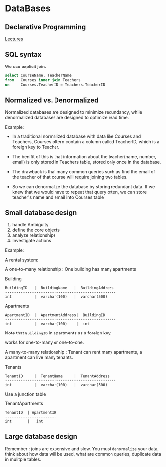 # DataBases

## Declarative Programming

[Lectures](http://composingprograms.com/pages/43-declarative-programming.html)

## SQL syntax

We use explicit join.

```sql
select CourseName, TeacherName
from   Courses inner join Teachers
on     Courses.TeacherID = Teachers.TeacherID
```

## Normalized vs. Denormalized

Normalized databases are designed to minimize redundancy, while denormalized databases are designed to optimize read time.

Example:

+ In a traditional normalized database with data like Courses and Teachers, Courses oftern contain a column called TeacherID, which is a foreign key to Teacher.

+ The benifit of this is that information about the teacher(name, number, email) is only stored in Teachers table, stored only once in the database.

+ The drawback is that many common queries such as find the email of the teacher of that course will require joining two tables.

+ So we can denormalize the database by storing redundant data. If we knew that we would have to repeat that query often, we can store teacher's name and email into Courses table

## Small database design

1. handle Ambiguity
2. define the core objects
3. analyze relationships
4. Investigate actions

Example:

A rental system:

A one-to-many relationship : One building has many apartments

Building
```
BuildingID   |  BuildingName   |  BuildingAddress
--------------------------------------------------
int          |  varchar(100)   |  varchar(500)
```

Apartments
```
ApartmentID  |  ApartmentAddress|  BuildingID
--------------------------------------------------
int          |  varchar(100)    |  int
```

Note that `BuildingID` in apartments as a foreign key,

works for one-to-many or one-to-one.

A many-to-many relationship : Tenant can rent many apartments, a apartment can live many tenants.

Tenants
```
TenantID     |  TenantName     |  TenantAddress
--------------------------------------------------
int          |  varchar(100)   |  varchar(500)
```

Use a junction table

TenantApartments
```
TenantID  | ApartmentID
-----------------------
int       |   int
```

## Large database design

Remember : joins are expensive and slow. You must `denormalize` your data, think about how data will be used, what are common queries, duplicate data in mulitple tables.


